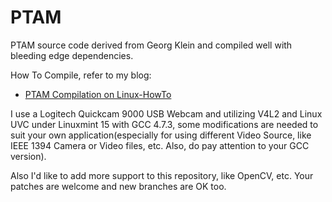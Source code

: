 PTAM
====

PTAM source code derived from Georg Klein and compiled well with bleeding edge dependencies.

How To Compile, refer to my blog:
*   [PTAM Compilation on Linux-HowTo](http://hustcalm.me/blog/2013/09/27/ptam-compilation-on-linux-howto/)

I use a Logitech Quickcam 9000 USB Webcam and utilizing V4L2 and Linux UVC under Linuxmint 15 with GCC 4.7.3, some modifications are needed to suit your own application(especially for using different Video Source, like IEEE 1394 Camera or Video files, etc. Also, do pay attention to your GCC version).

Also I'd like to add more support to this repository, like OpenCV, etc. Your patches are welcome and new branches are OK too.
